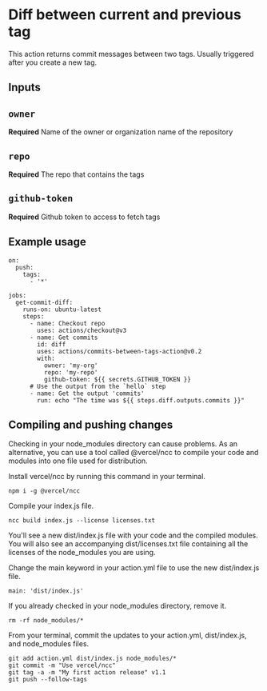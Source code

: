 # Diff between current and previous tag

This action returns commit messages between two tags. Usually triggered after you create a new tag.

## Inputs

## `owner`

**Required** Name of the owner or organization name of the repository 

## `repo`

**Required** The repo that contains the tags

## `github-token`

**Required** Github token to access to fetch tags

## Example usage

```
on:
  push:
    tags:
      - '*'

jobs:
  get-commit-diff:
    runs-on: ubuntu-latest
    steps:
      - name: Checkout repo
        uses: actions/checkout@v3
      - name: Get commits 
        id: diff
        uses: actions/commits-between-tags-action@v0.2
        with:
          owner: 'my-org'
          repo: 'my-repo'
          github-token: ${{ secrets.GITHUB_TOKEN }}
      # Use the output from the `hello` step
      - name: Get the output 'commits'
        run: echo "The time was ${{ steps.diff.outputs.commits }}"
```

## Compiling and pushing changes

Checking in your node_modules directory can cause problems. As an alternative, you can use a tool called @vercel/ncc to compile your code and modules into one file used for distribution.

Install vercel/ncc by running this command in your terminal.

`npm i -g @vercel/ncc`

Compile your index.js file.

`ncc build index.js --license licenses.txt`

You'll see a new dist/index.js file with your code and the compiled modules. You will also see an accompanying dist/licenses.txt file containing all the licenses of the node_modules you are using.

Change the main keyword in your action.yml file to use the new dist/index.js file.

`main: 'dist/index.js'`

If you already checked in your node_modules directory, remove it.

`rm -rf node_modules/*`

From your terminal, commit the updates to your action.yml, dist/index.js, and node_modules files.

```shell
git add action.yml dist/index.js node_modules/*
git commit -m "Use vercel/ncc"
git tag -a -m "My first action release" v1.1
git push --follow-tags
```
